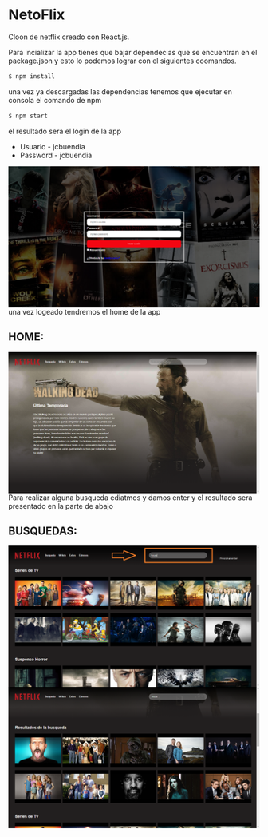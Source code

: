 # NetoFlix

Cloon de netflix creado con React.js.  

Para incializar la app tienes que bajar dependecias que se encuentran en el 
package.json y esto lo podemos lograr con el siguientes coomandos.
```sh
$ npm install 
```

una vez ya descargadas las dependencias tenemos que ejecutar en consola el comando de npm 

```sh
$ npm start
```

el resultado sera el login de la app


*  Usuario  - jcbuendia
*  Password - jcbuendia

<img src="Login.png"
     alt="login"
     style="float: left; margin-right: 10px;" />

una vez logeado tendremos el home de la app

## HOME:

<img src="Home.png"
     alt="home"
     style="float: left; margin-right: 10px;" />

Para realizar alguna busqueda ediatmos y damos enter y el resultado sera presentado en la parte de abajo 

## BUSQUEDAS:

<img src="Search.png"
     alt="search"
     style="float: left; margin-right: 10px;" />

<img src="Result.png"
     alt="result"
     style="float: left; margin-right: 10px;" />

